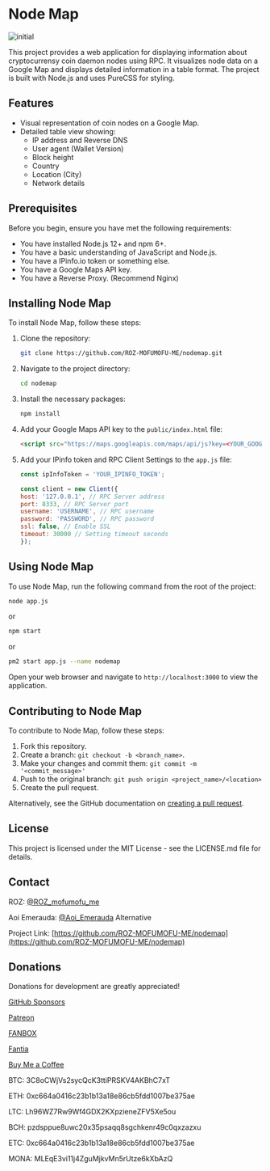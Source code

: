 # Node Map

![initial](https://github.com/ROZ-MOFUMOFU-ME/nodemap/assets/35634920/63cfb18c-bf18-4a42-abeb-7c019b7b3aa3)

This project provides a web application for displaying information about cryptocurrensy coin daemon nodes using RPC. It visualizes node data on a Google Map and displays detailed information in a table format. The project is built with Node.js and uses PureCSS for styling.

## Features

- Visual representation of coin nodes on a Google Map.
- Detailed table view showing:
  - IP address and Reverse DNS
  - User agent (Wallet Version)
  - Block height
  - Country
  - Location (City)
  - Network details

## Prerequisites

Before you begin, ensure you have met the following requirements:
- You have installed Node.js 12+ and npm 6+.
- You have a basic understanding of JavaScript and Node.js.
- You have a IPinfo.io token or something else.
- You have a Google Maps API key.
- You have a Reverse Proxy. (Recommend Nginx)

## Installing Node Map

To install Node Map, follow these steps:

1. Clone the repository:
   ```bash
   git clone https://github.com/ROZ-MOFUMOFU-ME/nodemap.git
   ```
2. Navigate to the project directory:
   ```bash
   cd nodemap
   ```
3. Install the necessary packages:
   ```bash
   npm install
   ```
4. Add your Google Maps API key to the `public/index.html` file:
   ```html
   <script src="https://maps.googleapis.com/maps/api/js?key=<YOUR_GOOGLEMAPS_API_KEY>&callback=initMap" async defer></script>
   ```
5. Add your IPinfo token and RPC Client Settings to the `app.js` file:
   ```app.js
   const ipInfoToken = 'YOUR_IPINFO_TOKEN';
   
   const client = new Client({
   host: '127.0.0.1', // RPC Server address
   port: 8333, // RPC Server port
   username: 'USERNAME', // RPC username
   password: 'PASSWORD', // RPC password
   ssl: false, // Enable SSL
   timeout: 30000 // Setting timeout seconds
   });
   ```

## Using Node Map

To use Node Map, run the following command from the root of the project:

```bash
node app.js
```

or

```bash
npm start
```

or

```bash
pm2 start app.js --name nodemap
```

Open your web browser and navigate to `http://localhost:3000` to view the application.

## Contributing to Node Map

To contribute to Node Map, follow these steps:

1. Fork this repository.
2. Create a branch: `git checkout -b <branch_name>`.
3. Make your changes and commit them: `git commit -m '<commit_message>'`
4. Push to the original branch: `git push origin <project_name>/<location>`
5. Create the pull request.

Alternatively, see the GitHub documentation on [creating a pull request](https://help.github.com/articles/creating-a-pull-request/).

## License

This project is licensed under the MIT License - see the LICENSE.md file for details.

## Contact

ROZ: [@ROZ_mofumofu_me](https://twitter.com/ROZ_mofumofu_me)

Aoi Emerauda: [@Aoi_Emerauda](https://twitter.com/Aoi_Emerauda) Alternative

Project Link: [https://github.com/ROZ-MOFUMOFU-ME/nodemap](https://github.com/ROZ-MOFUMOFU-ME/nodemap)

## Donations

Donations for development are greatly appreciated!

[GitHub Sponsors](https://github.com/sponsors/ROZ-MOFUMOFU-ME)

[Patreon](https://patreon.com/emerauda)

[FANBOX](https://emerauda.fanbox.cc/)

[Fantia](https://fantia.jp/emerauda)

[Buy Me a Coffee](https://buymeacoffee.com/emerauda)

BTC: 3C8oCWjVs2sycQcK3ttiPRSKV4AKBhC7xT

ETH: 0xc664a0416c23b1b13a18e86cb5fdd1007be375ae

LTC: Lh96WZ7Rw9Wf4GDX2KXpzieneZFV5Xe5ou

BCH: pzdsppue8uwc20x35psaqq8sgchkenr49c0qxzazxu

ETC: 0xc664a0416c23b1b13a18e86cb5fdd1007be375ae

MONA: MLEqE3vi11j4ZguMjkvMn5rUtze6kXbAzQ
